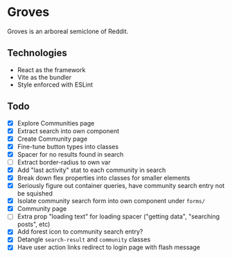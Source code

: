 # Groves

Groves is an arboreal semiclone of Reddit.

## Technologies

- React as the framework
- Vite as the bundler
- Style enforced with ESLint

## Todo

- [x] Explore Communities page
- [x] Extract search into own component
- [x] Create Community page
- [x] Fine-tune button types into classes
- [x] Spacer for no results found in search
- [ ] Extract border-radius to own var
- [x] Add "last activity" stat to each community in search
- [x] Break down flex properties into classes for smaller elements
- [x] Seriously figure out container queries, have community search entry not be squished
- [x] Isolate community search form into own component under `forms/`
- [x] Community page
- [ ] Extra prop "loading text" for loading spacer ("getting data", "searching posts", etc)
- [x] Add forest icon to community search entry?
- [x] Detangle `search-result` and `community` classes
- [x] Have user action links redirect to login page with flash message
